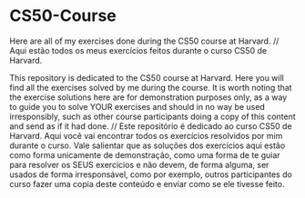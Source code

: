 # CS50-Course
Here are all of my exercises done during the CS50 course at Harvard. // Aqui estão todos os meus exercícios feitos durante o curso CS50 de Harvard.

This repository is dedicated to the CS50 course at Harvard. Here you will find all the exercises solved by me during the course. It is worth noting that the exercise solutions here are for demonstration purposes only, as a way to guide you to solve YOUR exercises and should in no way be used irresponsibly, such as other course participants doing a copy of this content and send as if it had done. // Este repositório é dedicado ao curso CS50 de Harvard. Aqui você vai encontrar todos os exercícios resolvidos por mim durante o curso. Vale salientar que as soluções dos exercícios aqui estão como forma unicamente de demonstração, como uma forma de te guiar para resolver os SEUS exercícios e não devem, de forma alguma, ser usados de forma irresponsável, como por exemplo, outros participantes do curso fazer uma copia deste conteúdo e enviar como se ele tivesse feito.
